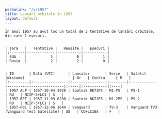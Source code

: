 ```yaml
---
permalink: "/y/1957"
title: Lansări orbitale în 1957
layout: default
---
```


    În anul 1957 au avut loc un total de 3 tentative de lansări orbitale, din care 1 eșecuri.
    
    
    | Țara   |   Tentative |   Reușite |   Eșecuri |
    |:-------|------------:|----------:|----------:|
    | SUA    |           1 |         0 |         1 |
    | Rusia  |           2 |         2 |         0 |
    
    
    | ID       | Dată (UTC)      | Lansator       | Serie   | Satelit (misiune)                      | Or   | Centru     | R   |
    |:---------|:----------------|:---------------|:--------|:---------------------------------------|:-----|:-----------|:----|
    | 1957 ALP | 1957-10-04 1928 | Sputnik 8K71PS | M1-PS   | PS-1                                   | RU   | NIIP-5+LC1 | S   |
    | 1957 BET | 1957-11-03 0230 | Sputnik 8K71PS | M1-2PS  | PS-2                                   | RU   | NIIP-5+LC1 | S   |
    | 1957-F01 | 1957-12-06 1644 | Vanguard       | TV-3    | Vanguard TV3 (Vanguard Test Satellite) | US   | CC+LC18A   | F   |


